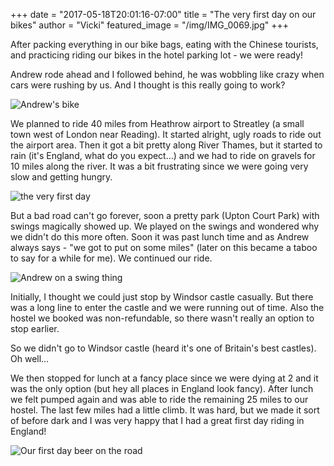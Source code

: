 +++
date = "2017-05-18T20:01:16-07:00"
title = "The very first day on our bikes"
author = "Vicki"
featured_image = "/img/IMG_0069.jpg"
+++

After packing everything in our bike bags, eating with the Chinese tourists, and practicing riding our bikes in the hotel parking lot - we were ready!
<!--more--> 

Andrew rode ahead and I followed behind, he was wobbling like crazy when cars were rushing by us. And I thought is this really going to work? 

![Andrew's bike](/img/IMG_0069.jpg)

We planned to ride 40 miles from Heathrow airport to Streatley (a small town west of London near Reading).  It started alright, ugly roads to ride out the airport area. Then it got a bit pretty along River Thames, but it started to rain (it's England, what do you expect…) and we had to ride on gravels for 10 miles along the river. It was a bit frustrating since we were going very slow and getting hungry.

![the very first day](/img/IMG_0070.JPG)

But a bad road can't go forever, soon a pretty park (Upton Court Park) with swings magically showed up. We played on the swings and wondered why we didn't do this more often. Soon it was past lunch time and as Andrew always says - "we got to put on some miles" (later on this became a taboo to say for a while for me). We continued our ride. 

![Andrew on a swing thing](/img/DSC_0488.NEF.jpg)

Initially, I thought we could just stop by Windsor castle casually. But there was a long line to enter the castle and we were running out of time. Also the hostel we booked was non-refundable, so there wasn't really an option to stop earlier. 

So we didn't go to Windsor castle (heard it's one of Britain's best castles). Oh well…

We then stopped for lunch at a fancy place since we were dying at 2 and it  was the only option (but hey all places in England look fancy). After lunch we felt pumped again and was able to ride the remaining 25 miles to our hostel. The last few miles had a little climb. It was hard, but we made it sort of before dark and I was very happy that I had a great first day riding in England! 

![Our first day beer on the road](/img/IMG_0078.JPG)